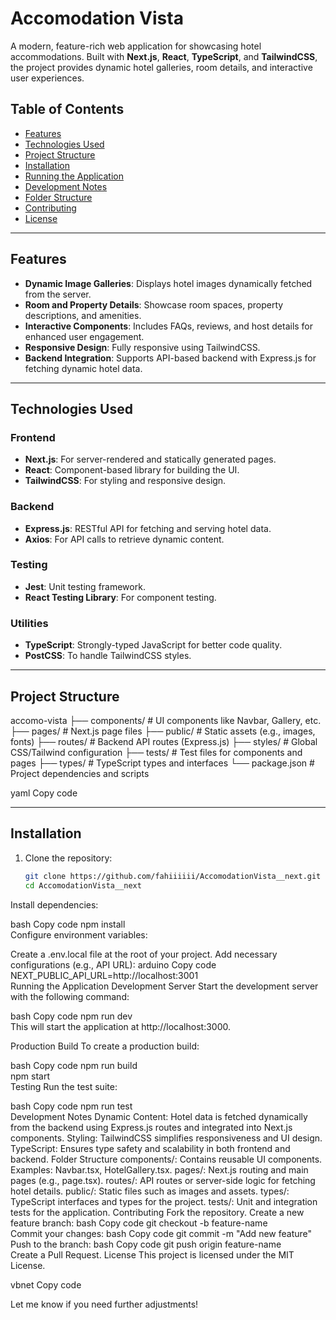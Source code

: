# Accomodation Vista  

A modern, feature-rich web application for showcasing hotel accommodations. Built with **Next.js**, **React**, **TypeScript**, and **TailwindCSS**, the project provides dynamic hotel galleries, room details, and interactive user experiences.  

## Table of Contents  

- [Features](#features)  
- [Technologies Used](#technologies-used)  
- [Project Structure](#project-structure)  
- [Installation](#installation)  
- [Running the Application](#running-the-application)  
- [Development Notes](#development-notes)  
- [Folder Structure](#folder-structure)  
- [Contributing](#contributing)  
- [License](#license)  

---

## Features  

- **Dynamic Image Galleries**: Displays hotel images dynamically fetched from the server.  
- **Room and Property Details**: Showcase room spaces, property descriptions, and amenities.  
- **Interactive Components**: Includes FAQs, reviews, and host details for enhanced user engagement.  
- **Responsive Design**: Fully responsive using TailwindCSS.  
- **Backend Integration**: Supports API-based backend with Express.js for fetching dynamic hotel data.  

---

## Technologies Used  

### Frontend  
- **Next.js**: For server-rendered and statically generated pages.  
- **React**: Component-based library for building the UI.  
- **TailwindCSS**: For styling and responsive design.  

### Backend  
- **Express.js**: RESTful API for fetching and serving hotel data.  
- **Axios**: For API calls to retrieve dynamic content.  

### Testing  
- **Jest**: Unit testing framework.  
- **React Testing Library**: For component testing.  

### Utilities  
- **TypeScript**: Strongly-typed JavaScript for better code quality.  
- **PostCSS**: To handle TailwindCSS styles.  

---

## Project Structure  

accomo-vista
├── components/ # UI components like Navbar, Gallery, etc.
├── pages/ # Next.js page files
├── public/ # Static assets (e.g., images, fonts)
├── routes/ # Backend API routes (Express.js)
├── styles/ # Global CSS/Tailwind configuration
├── tests/ # Test files for components and pages
├── types/ # TypeScript types and interfaces
└── package.json # Project dependencies and scripts

yaml
Copy code

---

## Installation  

1. Clone the repository:  
   ```bash  
   git clone https://github.com/fahiiiiii/AccomodationVista__next.git  
   cd AccomodationVista__next  
Install dependencies:

bash
Copy code
npm install  
Configure environment variables:

Create a .env.local file at the root of your project.
Add necessary configurations (e.g., API URL):
arduino
Copy code
NEXT_PUBLIC_API_URL=http://localhost:3001  
Running the Application
Development Server
Start the development server with the following command:

bash
Copy code
npm run dev  
This will start the application at http://localhost:3000.

Production Build
To create a production build:

bash
Copy code
npm run build  
npm start  
Testing
Run the test suite:

bash
Copy code
npm run test  
Development Notes
Dynamic Content: Hotel data is fetched dynamically from the backend using Express.js routes and integrated into Next.js components.
Styling: TailwindCSS simplifies responsiveness and UI design.
TypeScript: Ensures type safety and scalability in both frontend and backend.
Folder Structure
components/: Contains reusable UI components. Examples: Navbar.tsx, HotelGallery.tsx.
pages/: Next.js routing and main pages (e.g., page.tsx).
routes/: API routes or server-side logic for fetching hotel details.
public/: Static files such as images and assets.
types/: TypeScript interfaces and types for the project.
tests/: Unit and integration tests for the application.
Contributing
Fork the repository.
Create a new feature branch:
bash
Copy code
git checkout -b feature-name  
Commit your changes:
bash
Copy code
git commit -m "Add new feature"  
Push to the branch:
bash
Copy code
git push origin feature-name  
Create a Pull Request.
License
This project is licensed under the MIT License.

vbnet
Copy code

Let me know if you need further adjustments!
